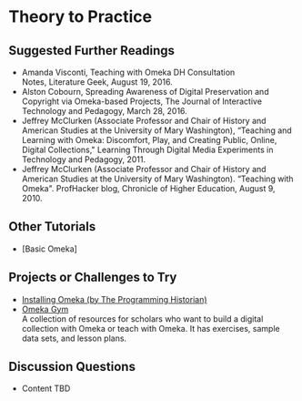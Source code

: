# Theory to Practice

## Suggested Further Readings

- Amanda Visconti, Teaching with Omeka DH Consultation Notes, Literature Geek, August 19, 2016.
- Alston Cobourn, Spreading Awareness of Digital Preservation and Copyright via Omeka-based Projects, The Journal of Interactive Technology and Pedagogy, March 28, 2016.
- Jeffrey McClurken (Associate Professor and Chair of History and American Studies at the University of Mary Washington), “Teaching and Learning with Omeka: Discomfort, Play, and Creating Public, Online, Digital Collections," Learning Through Digital Media Experiments in Technology and Pedagogy, 2011.
- Jeffrey McClurken (Associate Professor and Chair of History and American Studies at the University of Mary Washington). “Teaching with Omeka". ProfHacker blog, Chronicle of Higher Education, August 9, 2010.

## Other Tutorials

- [Basic Omeka]


## Projects or Challenges to Try

- [Installing Omeka (by The Programming Historian)](https://programminghistorian.org/en/lessons/installing-omeka)
- [Omeka Gym](https://omekagym.omeka.net/welcome)  
A collection of resources for scholars who want to build a digital collection with Omeka or teach with Omeka.  It has exercises, sample data sets, and lesson plans.

## Discussion Questions

- Content TBD